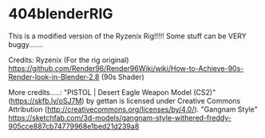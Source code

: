 # 404blenderRIG
This is a modified version of the Ryzenix Rig!!!!!
Some stuff can be VERY buggy.......




Credits:
Ryzenix (For the rig original)
https://github.com/Render96/Render96Wiki/wiki/How-to-Achieve-90s-Render-look-in-Blender-2.8 (90s Shader)

More credits.....:
"PISTOL | Desert Eagle Weapon Model (CS2)" (https://skfb.ly/oSJ7M) by gettan is licensed under Creative Commons Attribution (http://creativecommons.org/licenses/by/4.0/).
"Gangnam Style"  https://sketchfab.com/3d-models/gangnam-style-withered-freddy-905cce887cb74779968e1bed21d239a8
